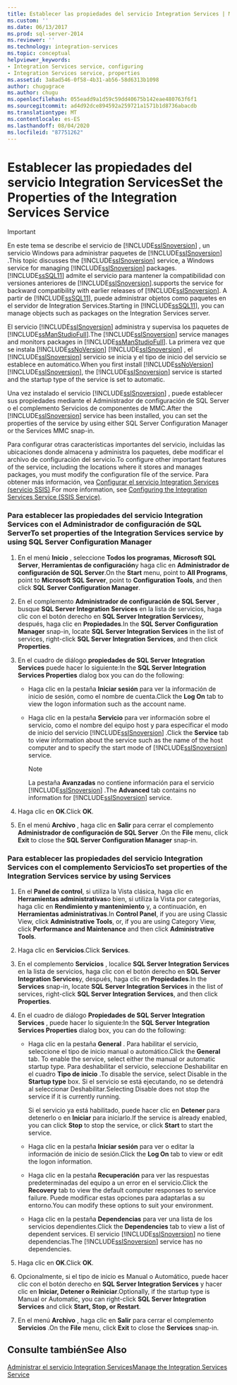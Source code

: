 ```yaml
---
title: Establecer las propiedades del servicio Integration Services | Microsoft Docs
ms.custom: ''
ms.date: 06/13/2017
ms.prod: sql-server-2014
ms.reviewer: ''
ms.technology: integration-services
ms.topic: conceptual
helpviewer_keywords:
- Integration Services service, configuring
- Integration Services service, properties
ms.assetid: 3a8ad546-0f58-4b31-ab56-58d6313b1098
author: chugugrace
ms.author: chugu
ms.openlocfilehash: 055eadd9a1d59c59dd40675b142eae480763f6f1
ms.sourcegitcommit: ad4d92dce894592a259721a1571b1d8736abacdb
ms.translationtype: MT
ms.contentlocale: es-ES
ms.lasthandoff: 08/04/2020
ms.locfileid: "87751262"
---
```

# <a name="set-the-properties-of-the-integration-services-service"></a><span data-ttu-id="aaa82-102">Establecer las propiedades del servicio Integration Services</span><span class="sxs-lookup"><span data-stu-id="aaa82-102">Set the Properties of the Integration Services Service</span></span>
    
> [!IMPORTANT]  
>  <span data-ttu-id="aaa82-103">En este tema se describe el servicio de [!INCLUDE[ssISnoversion](../includes/ssisnoversion-md.md)] , un servicio Windows para administrar paquetes de [!INCLUDE[ssISnoversion](../includes/ssisnoversion-md.md)] .</span><span class="sxs-lookup"><span data-stu-id="aaa82-103">This topic discusses the [!INCLUDE[ssISnoversion](../includes/ssisnoversion-md.md)] service, a Windows service for managing [!INCLUDE[ssISnoversion](../includes/ssisnoversion-md.md)] packages.</span></span> [!INCLUDE[ssSQL11](../includes/sssql11-md.md)] <span data-ttu-id="aaa82-104">admite el servicio para mantener la compatibilidad con versiones anteriores de [!INCLUDE[ssISnoversion](../includes/ssisnoversion-md.md)].</span><span class="sxs-lookup"><span data-stu-id="aaa82-104">supports the service for backward compatibility with earlier releases of [!INCLUDE[ssISnoversion](../includes/ssisnoversion-md.md)].</span></span> <span data-ttu-id="aaa82-105">A partir de [!INCLUDE[ssSQL11](../includes/sssql11-md.md)], puede administrar objetos como paquetes en el servidor de Integration Services.</span><span class="sxs-lookup"><span data-stu-id="aaa82-105">Starting in [!INCLUDE[ssSQL11](../includes/sssql11-md.md)], you can manage objects such as packages on the Integration Services server.</span></span>  
  
 <span data-ttu-id="aaa82-106">El servicio [!INCLUDE[ssISnoversion](../includes/ssisnoversion-md.md)] administra y supervisa los paquetes de [!INCLUDE[ssManStudioFull](../includes/ssmanstudiofull-md.md)].</span><span class="sxs-lookup"><span data-stu-id="aaa82-106">The [!INCLUDE[ssISnoversion](../includes/ssisnoversion-md.md)] service manages and monitors packages in [!INCLUDE[ssManStudioFull](../includes/ssmanstudiofull-md.md)].</span></span> <span data-ttu-id="aaa82-107">La primera vez que se instala [!INCLUDE[ssNoVersion](../includes/ssnoversion-md.md)] [!INCLUDE[ssISnoversion](../includes/ssisnoversion-md.md)] , el [!INCLUDE[ssISnoversion](../includes/ssisnoversion-md.md)] servicio se inicia y el tipo de inicio del servicio se establece en automático.</span><span class="sxs-lookup"><span data-stu-id="aaa82-107">When you first install [!INCLUDE[ssNoVersion](../includes/ssnoversion-md.md)] [!INCLUDE[ssISnoversion](../includes/ssisnoversion-md.md)], the [!INCLUDE[ssISnoversion](../includes/ssisnoversion-md.md)] service is started and the startup type of the service is set to automatic.</span></span>  
  
 <span data-ttu-id="aaa82-108">Una vez instalado el servicio [!INCLUDE[ssISnoversion](../includes/ssisnoversion-md.md)] , puede establecer sus propiedades mediante el Administrador de configuración de SQL Server o el complemento Servicios de componentes de MMC.</span><span class="sxs-lookup"><span data-stu-id="aaa82-108">After the [!INCLUDE[ssISnoversion](../includes/ssisnoversion-md.md)] service has been installed, you can set the properties of the service by using either SQL Server Configuration Manager or the Services MMC snap-in.</span></span>  
  
 <span data-ttu-id="aaa82-109">Para configurar otras características importantes del servicio, incluidas las ubicaciones donde almacena y administra los paquetes, debe modificar el archivo de configuración del servicio.</span><span class="sxs-lookup"><span data-stu-id="aaa82-109">To configure other important features of the service, including the locations where it stores and manages packages, you must modify the configuration file of the service.</span></span> <span data-ttu-id="aaa82-110">Para obtener más información, vea [Configurar el servicio Integration Services &#40;servicio SSIS&#41;](service/integration-services-service-ssis-service.md).</span><span class="sxs-lookup"><span data-stu-id="aaa82-110">For more information, see [Configuring the Integration Services Service &#40;SSIS Service&#41;](service/integration-services-service-ssis-service.md).</span></span>  
  
### <a name="to-set-properties-of-the-integration-services-service-by-using-sql-server-configuration-manager"></a><span data-ttu-id="aaa82-111">Para establecer las propiedades del servicio Integration Services con el Administrador de configuración de SQL Server</span><span class="sxs-lookup"><span data-stu-id="aaa82-111">To set properties of the Integration Services service by using SQL Server Configuration Manager</span></span>  
  
1.  <span data-ttu-id="aaa82-112">En el menú **Inicio** , seleccione **Todos los programas**, **Microsoft SQL Server**, **Herramientas de configuración**y haga clic en **Administrador de configuración de SQL Server**.</span><span class="sxs-lookup"><span data-stu-id="aaa82-112">On the **Start** menu, point to **All Programs**, point to **Microsoft SQL Server**, point to **Configuration Tools**, and then click **SQL Server Configuration Manager**.</span></span>  
  
2.  <span data-ttu-id="aaa82-113">En el complemento **Administrador de configuración de SQL Server** , busque **SQL Server Integration Services** en la lista de servicios, haga clic con el botón derecho en **SQL Server Integration Services**y, después, haga clic en **Propiedades**.</span><span class="sxs-lookup"><span data-stu-id="aaa82-113">In the **SQL Server Configuration Manager** snap-in, locate **SQL Server Integration Services** in the list of services, right-click **SQL Server Integration Services**, and then click **Properties**.</span></span>  
  
3.  <span data-ttu-id="aaa82-114">En el cuadro de diálogo **propiedades de SQL Server Integration Services** puede hacer lo siguiente:</span><span class="sxs-lookup"><span data-stu-id="aaa82-114">In the **SQL Server Integration Services Properties** dialog box you can do the following:</span></span>  
  
    -   <span data-ttu-id="aaa82-115">Haga clic en la pestaña **Iniciar sesión** para ver la información de inicio de sesión, como el nombre de cuenta.</span><span class="sxs-lookup"><span data-stu-id="aaa82-115">Click the **Log On** tab to view the logon information such as the account name.</span></span>  
  
    -   <span data-ttu-id="aaa82-116">Haga clic en la pestaña **Servicio** para ver información sobre el servicio, como el nombre del equipo host y para especificar el modo de inicio del servicio [!INCLUDE[ssISnoversion](../includes/ssisnoversion-md.md)] .</span><span class="sxs-lookup"><span data-stu-id="aaa82-116">Click the **Service** tab to view information about the service such as the name of the host computer and to specify the start mode of [!INCLUDE[ssISnoversion](../includes/ssisnoversion-md.md)] service.</span></span>  
  
        > [!NOTE]  
        >  <span data-ttu-id="aaa82-117">La pestaña **Avanzadas** no contiene información para el servicio [!INCLUDE[ssISnoversion](../includes/ssisnoversion-md.md)] .</span><span class="sxs-lookup"><span data-stu-id="aaa82-117">The **Advanced** tab contains no information for [!INCLUDE[ssISnoversion](../includes/ssisnoversion-md.md)] service.</span></span>  
  
4.  <span data-ttu-id="aaa82-118">Haga clic en **OK**.</span><span class="sxs-lookup"><span data-stu-id="aaa82-118">Click **OK**.</span></span>  
  
5.  <span data-ttu-id="aaa82-119">En el menú **Archivo** , haga clic en **Salir** para cerrar el complemento **Administrador de configuración de SQL Server** .</span><span class="sxs-lookup"><span data-stu-id="aaa82-119">On the **File** menu, click **Exit** to close the **SQL Server Configuration Manager** snap-in.</span></span>  
  
### <a name="to-set-properties-of-the-integration-services-service-by-using-services"></a><span data-ttu-id="aaa82-120">Para establecer las propiedades del servicio Integration Services con el complemento Servicios</span><span class="sxs-lookup"><span data-stu-id="aaa82-120">To set properties of the Integration Services service by using Services</span></span>  
  
1.  <span data-ttu-id="aaa82-121">En el **Panel de control**, si utiliza la Vista clásica, haga clic en **Herramientas administrativas**o bien, si utiliza la Vista por categorías, haga clic en **Rendimiento y mantenimiento** y, a continuación, en **Herramientas administrativas**.</span><span class="sxs-lookup"><span data-stu-id="aaa82-121">In **Control Panel**, if you are using Classic View, click **Administrative Tools**, or, if you are using Category View, click **Performance and Maintenance** and then click **Administrative Tools**.</span></span>  
  
2.  <span data-ttu-id="aaa82-122">Haga clic en **Servicios**.</span><span class="sxs-lookup"><span data-stu-id="aaa82-122">Click **Services**.</span></span>  
  
3.  <span data-ttu-id="aaa82-123">En el complemento **Servicios** , localice **SQL Server Integration Services** en la lista de servicios, haga clic con el botón derecho en **SQL Server Integration Services**y, después, haga clic en **Propiedades**.</span><span class="sxs-lookup"><span data-stu-id="aaa82-123">In the **Services** snap-in, locate **SQL Server Integration Services** in the list of services, right-click **SQL Server Integration Services**, and then click **Properties**.</span></span>  
  
4.  <span data-ttu-id="aaa82-124">En el cuadro de diálogo **Propiedades de SQL Server Integration Services** , puede hacer lo siguiente:</span><span class="sxs-lookup"><span data-stu-id="aaa82-124">In the **SQL Server Integration Services Properties** dialog box, you can do the following:</span></span>  
  
    -   <span data-ttu-id="aaa82-125">Haga clic en la pestaña **General** . Para habilitar el servicio, seleccione el tipo de inicio manual o automático.</span><span class="sxs-lookup"><span data-stu-id="aaa82-125">Click the **General** tab. To enable the service, select either the manual or automatic startup type.</span></span> <span data-ttu-id="aaa82-126">Para deshabilitar el servicio, seleccione Deshabilitar en el cuadro **Tipo de inicio** .</span><span class="sxs-lookup"><span data-stu-id="aaa82-126">To disable the service, select Disable in the **Startup type** box.</span></span> <span data-ttu-id="aaa82-127">Si el servicio se está ejecutando, no se detendrá al seleccionar Deshabilitar.</span><span class="sxs-lookup"><span data-stu-id="aaa82-127">Selecting Disable does not stop the service if it is currently running.</span></span>  
  
         <span data-ttu-id="aaa82-128">Si el servicio ya está habilitado, puede hacer clic en **Detener** para detenerlo o en **Iniciar** para iniciarlo.</span><span class="sxs-lookup"><span data-stu-id="aaa82-128">If the service is already enabled, you can click **Stop** to stop the service, or click **Start** to start the service.</span></span>  
  
    -   <span data-ttu-id="aaa82-129">Haga clic en la pestaña **Iniciar sesión** para ver o editar la información de inicio de sesión.</span><span class="sxs-lookup"><span data-stu-id="aaa82-129">Click the **Log On** tab to view or edit the logon information.</span></span>  
  
    -   <span data-ttu-id="aaa82-130">Haga clic en la pestaña **Recuperación** para ver las respuestas predeterminadas del equipo a un error en el servicio.</span><span class="sxs-lookup"><span data-stu-id="aaa82-130">Click the **Recovery** tab to view the default computer responses to service failure.</span></span> <span data-ttu-id="aaa82-131">Puede modificar estas opciones para adaptarlas a su entorno.</span><span class="sxs-lookup"><span data-stu-id="aaa82-131">You can modify these options to suit your environment.</span></span>  
  
    -   <span data-ttu-id="aaa82-132">Haga clic en la pestaña **Dependencias** para ver una lista de los servicios dependientes.</span><span class="sxs-lookup"><span data-stu-id="aaa82-132">Click the **Dependencies** tab to view a list of dependent services.</span></span> <span data-ttu-id="aaa82-133">El servicio [!INCLUDE[ssISnoversion](../includes/ssisnoversion-md.md)] no tiene dependencias.</span><span class="sxs-lookup"><span data-stu-id="aaa82-133">The [!INCLUDE[ssISnoversion](../includes/ssisnoversion-md.md)] service has no dependencies.</span></span>  
  
5.  <span data-ttu-id="aaa82-134">Haga clic en **OK**.</span><span class="sxs-lookup"><span data-stu-id="aaa82-134">Click **OK**.</span></span>  
  
6.  <span data-ttu-id="aaa82-135">Opcionalmente, si el tipo de inicio es Manual o Automático, puede hacer clic con el botón derecho en **SQL Server Integration Services** y hacer clic en **Iniciar, Detener o Reiniciar**.</span><span class="sxs-lookup"><span data-stu-id="aaa82-135">Optionally, if the startup type is Manual or Automatic, you can right-click **SQL Server Integration Services** and click **Start, Stop, or Restart**.</span></span>  
  
7.  <span data-ttu-id="aaa82-136">En el menú **Archivo** , haga clic en **Salir** para cerrar el complemento **Servicios** .</span><span class="sxs-lookup"><span data-stu-id="aaa82-136">On the **File** menu, click **Exit** to close the **Services** snap-in.</span></span>  
  
## <a name="see-also"></a><span data-ttu-id="aaa82-137">Consulte también</span><span class="sxs-lookup"><span data-stu-id="aaa82-137">See Also</span></span>  
 [<span data-ttu-id="aaa82-138">Administrar el servicio Integration Services</span><span class="sxs-lookup"><span data-stu-id="aaa82-138">Manage the Integration Services Service</span></span>](../../2014/integration-services/manage-the-integration-services-service.md)  
  
  
